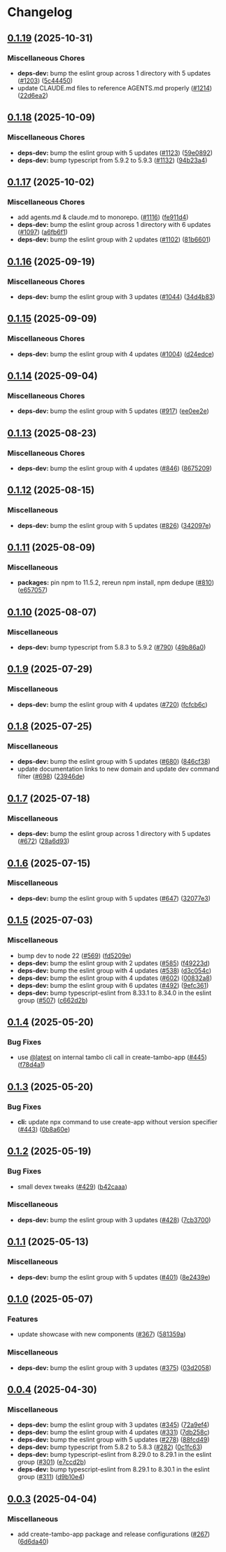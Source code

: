 # Changelog

## [0.1.19](https://github.com/tambo-ai/tambo/compare/create-tambo-app-v0.1.18...create-tambo-app-v0.1.19) (2025-10-31)


### Miscellaneous Chores

* **deps-dev:** bump the eslint group across 1 directory with 5 updates ([#1203](https://github.com/tambo-ai/tambo/issues/1203)) ([5c44450](https://github.com/tambo-ai/tambo/commit/5c444508e2309ef8b4ec9c9050e408e19a8a6e48))
* update CLAUDE.md files to reference AGENTS.md properly ([#1214](https://github.com/tambo-ai/tambo/issues/1214)) ([22d6ea2](https://github.com/tambo-ai/tambo/commit/22d6ea28fd18c073b3f739d901121bb1e1e59e31))

## [0.1.18](https://github.com/tambo-ai/tambo/compare/create-tambo-app-v0.1.17...create-tambo-app-v0.1.18) (2025-10-09)


### Miscellaneous Chores

* **deps-dev:** bump the eslint group with 5 updates ([#1123](https://github.com/tambo-ai/tambo/issues/1123)) ([59e0892](https://github.com/tambo-ai/tambo/commit/59e0892044036c974ae121ab35b98093ec66cfd4))
* **deps-dev:** bump typescript from 5.9.2 to 5.9.3 ([#1132](https://github.com/tambo-ai/tambo/issues/1132)) ([94b23a4](https://github.com/tambo-ai/tambo/commit/94b23a47d2d347033a15a2232b7c04216c982ad3))

## [0.1.17](https://github.com/tambo-ai/tambo/compare/create-tambo-app-v0.1.16...create-tambo-app-v0.1.17) (2025-10-02)


### Miscellaneous Chores

* add agents.md & claude.md to monorepo. ([#1116](https://github.com/tambo-ai/tambo/issues/1116)) ([fe911d4](https://github.com/tambo-ai/tambo/commit/fe911d4613b301cf9a68a6a95ebc2b7a6a294dd5))
* **deps-dev:** bump the eslint group across 1 directory with 6 updates ([#1097](https://github.com/tambo-ai/tambo/issues/1097)) ([a6fb6f1](https://github.com/tambo-ai/tambo/commit/a6fb6f1597380bb03f4700a2757edf1009095c6f))
* **deps-dev:** bump the eslint group with 2 updates ([#1102](https://github.com/tambo-ai/tambo/issues/1102)) ([81b6601](https://github.com/tambo-ai/tambo/commit/81b6601df999b36bc51958a36c9164ef897734a4))

## [0.1.16](https://github.com/tambo-ai/tambo/compare/create-tambo-app-v0.1.15...create-tambo-app-v0.1.16) (2025-09-19)


### Miscellaneous Chores

* **deps-dev:** bump the eslint group with 3 updates ([#1044](https://github.com/tambo-ai/tambo/issues/1044)) ([34d4b83](https://github.com/tambo-ai/tambo/commit/34d4b83660d1b8d3833d6c480ef236c44ac8a398))

## [0.1.15](https://github.com/tambo-ai/tambo/compare/create-tambo-app-v0.1.14...create-tambo-app-v0.1.15) (2025-09-09)


### Miscellaneous Chores

* **deps-dev:** bump the eslint group with 4 updates ([#1004](https://github.com/tambo-ai/tambo/issues/1004)) ([d24edce](https://github.com/tambo-ai/tambo/commit/d24edceb6a297f174108c0b4f7d43376a57819a3))

## [0.1.14](https://github.com/tambo-ai/tambo/compare/create-tambo-app-v0.1.13...create-tambo-app-v0.1.14) (2025-09-04)


### Miscellaneous Chores

* **deps-dev:** bump the eslint group with 5 updates ([#917](https://github.com/tambo-ai/tambo/issues/917)) ([ee0ee2e](https://github.com/tambo-ai/tambo/commit/ee0ee2e541d6a37322131a15cc02f6694436ceb3))

## [0.1.13](https://github.com/tambo-ai/tambo/compare/create-tambo-app-v0.1.12...create-tambo-app-v0.1.13) (2025-08-23)


### Miscellaneous Chores

* **deps-dev:** bump the eslint group with 4 updates ([#846](https://github.com/tambo-ai/tambo/issues/846)) ([8675209](https://github.com/tambo-ai/tambo/commit/867520964bd1b4ad058281712e86defaeb195fd2))

## [0.1.12](https://github.com/tambo-ai/tambo/compare/create-tambo-app-v0.1.11...create-tambo-app-v0.1.12) (2025-08-15)


### Miscellaneous

* **deps-dev:** bump the eslint group with 5 updates ([#826](https://github.com/tambo-ai/tambo/issues/826)) ([342097e](https://github.com/tambo-ai/tambo/commit/342097e15ae1503c3d3df5cffb0d96a829fd7f5f))

## [0.1.11](https://github.com/tambo-ai/tambo/compare/create-tambo-app-v0.1.10...create-tambo-app-v0.1.11) (2025-08-09)


### Miscellaneous

* **packages:** pin npm to 11.5.2, rereun npm install, npm dedupe ([#810](https://github.com/tambo-ai/tambo/issues/810)) ([e657057](https://github.com/tambo-ai/tambo/commit/e657057af2f3396dfa61d30670544a480ff97a24))

## [0.1.10](https://github.com/tambo-ai/tambo/compare/create-tambo-app-v0.1.9...create-tambo-app-v0.1.10) (2025-08-07)


### Miscellaneous

* **deps-dev:** bump typescript from 5.8.3 to 5.9.2 ([#790](https://github.com/tambo-ai/tambo/issues/790)) ([49b86a0](https://github.com/tambo-ai/tambo/commit/49b86a0ba3198419054b7b75af9970321224b997))

## [0.1.9](https://github.com/tambo-ai/tambo/compare/create-tambo-app-v0.1.8...create-tambo-app-v0.1.9) (2025-07-29)


### Miscellaneous

* **deps-dev:** bump the eslint group with 4 updates ([#720](https://github.com/tambo-ai/tambo/issues/720)) ([fcfcb6c](https://github.com/tambo-ai/tambo/commit/fcfcb6c8f7e2c98139279cbb0fe41057f45f2f2a))

## [0.1.8](https://github.com/tambo-ai/tambo/compare/create-tambo-app-v0.1.7...create-tambo-app-v0.1.8) (2025-07-25)


### Miscellaneous

* **deps-dev:** bump the eslint group with 5 updates ([#680](https://github.com/tambo-ai/tambo/issues/680)) ([846cf38](https://github.com/tambo-ai/tambo/commit/846cf38012985f02958cdec43d970be27e6d0f02))
* update documentation links to new domain and update dev command filter ([#698](https://github.com/tambo-ai/tambo/issues/698)) ([23946de](https://github.com/tambo-ai/tambo/commit/23946de0d4a67919e119f7188731f83bcc2e86a0))

## [0.1.7](https://github.com/tambo-ai/tambo/compare/create-tambo-app-v0.1.6...create-tambo-app-v0.1.7) (2025-07-18)


### Miscellaneous

* **deps-dev:** bump the eslint group across 1 directory with 5 updates ([#672](https://github.com/tambo-ai/tambo/issues/672)) ([28a6d93](https://github.com/tambo-ai/tambo/commit/28a6d93a686eebf8e102f74ddf989a8627d98e53))

## [0.1.6](https://github.com/tambo-ai/tambo/compare/create-tambo-app-v0.1.5...create-tambo-app-v0.1.6) (2025-07-15)


### Miscellaneous

* **deps-dev:** bump the eslint group with 5 updates ([#647](https://github.com/tambo-ai/tambo/issues/647)) ([32077e3](https://github.com/tambo-ai/tambo/commit/32077e36e194d712c7b1c7b8446ddd12aa7d1fe3))

## [0.1.5](https://github.com/tambo-ai/tambo/compare/create-tambo-app-v0.1.4...create-tambo-app-v0.1.5) (2025-07-03)


### Miscellaneous

* bump dev to node 22 ([#569](https://github.com/tambo-ai/tambo/issues/569)) ([fd5209e](https://github.com/tambo-ai/tambo/commit/fd5209e74a88dd4676f663bf0161e0030e41a943))
* **deps-dev:** bump the eslint group with 2 updates ([#585](https://github.com/tambo-ai/tambo/issues/585)) ([f49223d](https://github.com/tambo-ai/tambo/commit/f49223d888ba9b921e80825f2ff04ebde15f6f6a))
* **deps-dev:** bump the eslint group with 4 updates ([#538](https://github.com/tambo-ai/tambo/issues/538)) ([d3c054c](https://github.com/tambo-ai/tambo/commit/d3c054c73545835424f14ea022252a3996127fc3))
* **deps-dev:** bump the eslint group with 4 updates ([#602](https://github.com/tambo-ai/tambo/issues/602)) ([00832a8](https://github.com/tambo-ai/tambo/commit/00832a88e5440afbfe9033322090ed7914d5ae98))
* **deps-dev:** bump the eslint group with 6 updates ([#492](https://github.com/tambo-ai/tambo/issues/492)) ([9efc361](https://github.com/tambo-ai/tambo/commit/9efc3611ab68d4a38709d6f6b148f28f25258716))
* **deps-dev:** bump typescript-eslint from 8.33.1 to 8.34.0 in the eslint group ([#507](https://github.com/tambo-ai/tambo/issues/507)) ([c662d2b](https://github.com/tambo-ai/tambo/commit/c662d2b5f006c553e6daef134a862b47a50fdd18))

## [0.1.4](https://github.com/tambo-ai/tambo/compare/create-tambo-app-v0.1.3...create-tambo-app-v0.1.4) (2025-05-20)


### Bug Fixes

* use [@latest](https://github.com/latest) on internal tambo cli call in create-tambo-app ([#445](https://github.com/tambo-ai/tambo/issues/445)) ([f78d4a1](https://github.com/tambo-ai/tambo/commit/f78d4a1dfb80f01f345b855cebf5bcabfa439fb2))

## [0.1.3](https://github.com/tambo-ai/tambo/compare/create-tambo-app-v0.1.2...create-tambo-app-v0.1.3) (2025-05-20)


### Bug Fixes

* **cli:** update npx command to use create-app without version specifier ([#443](https://github.com/tambo-ai/tambo/issues/443)) ([0b8a60e](https://github.com/tambo-ai/tambo/commit/0b8a60ecfacc03692aefcff57f2ed95b1552c0fc))

## [0.1.2](https://github.com/tambo-ai/tambo/compare/create-tambo-app-v0.1.1...create-tambo-app-v0.1.2) (2025-05-19)


### Bug Fixes

* small devex tweaks ([#429](https://github.com/tambo-ai/tambo/issues/429)) ([b42caaa](https://github.com/tambo-ai/tambo/commit/b42caaab3f0e9d98adaea625891e0a2a1f146f83))


### Miscellaneous

* **deps-dev:** bump the eslint group with 3 updates ([#428](https://github.com/tambo-ai/tambo/issues/428)) ([7cb3700](https://github.com/tambo-ai/tambo/commit/7cb370038733289aff53d8033e533d39b7dcfe61))

## [0.1.1](https://github.com/tambo-ai/tambo/compare/create-tambo-app-v0.1.0...create-tambo-app-v0.1.1) (2025-05-13)


### Miscellaneous

* **deps-dev:** bump the eslint group with 5 updates ([#401](https://github.com/tambo-ai/tambo/issues/401)) ([8e2439e](https://github.com/tambo-ai/tambo/commit/8e2439e2887bc7e13fa0cca09512a9a5d751b190))

## [0.1.0](https://github.com/tambo-ai/tambo/compare/create-tambo-app-v0.0.4...create-tambo-app-v0.1.0) (2025-05-07)


### Features

* update showcase with new components ([#367](https://github.com/tambo-ai/tambo/issues/367)) ([581359a](https://github.com/tambo-ai/tambo/commit/581359adc7f85433c08f7a3c5da7af65cb8529fc))


### Miscellaneous

* **deps-dev:** bump the eslint group with 3 updates ([#375](https://github.com/tambo-ai/tambo/issues/375)) ([03d2058](https://github.com/tambo-ai/tambo/commit/03d20581a4e254cff27cd99c6730497f6149b7a6))

## [0.0.4](https://github.com/tambo-ai/tambo/compare/create-tambo-app-v0.0.3...create-tambo-app-v0.0.4) (2025-04-30)


### Miscellaneous

* **deps-dev:** bump the eslint group with 3 updates ([#345](https://github.com/tambo-ai/tambo/issues/345)) ([72a9ef4](https://github.com/tambo-ai/tambo/commit/72a9ef43edb601b69a1c7a09825da3da90a87464))
* **deps-dev:** bump the eslint group with 4 updates ([#331](https://github.com/tambo-ai/tambo/issues/331)) ([7db258c](https://github.com/tambo-ai/tambo/commit/7db258c858f80c08e49625e3c90f89899282c574))
* **deps-dev:** bump the eslint group with 5 updates ([#278](https://github.com/tambo-ai/tambo/issues/278)) ([88fcd49](https://github.com/tambo-ai/tambo/commit/88fcd49d32dc7a2e23077d81386cf6858089e708))
* **deps-dev:** bump typescript from 5.8.2 to 5.8.3 ([#282](https://github.com/tambo-ai/tambo/issues/282)) ([0c1fc63](https://github.com/tambo-ai/tambo/commit/0c1fc631be3212e7c3b82c696306d7fac36d5f56))
* **deps-dev:** bump typescript-eslint from 8.29.0 to 8.29.1 in the eslint group ([#301](https://github.com/tambo-ai/tambo/issues/301)) ([e7ccd2b](https://github.com/tambo-ai/tambo/commit/e7ccd2b3d948ce82d1e81bb192980ab826b6393d))
* **deps-dev:** bump typescript-eslint from 8.29.1 to 8.30.1 in the eslint group ([#311](https://github.com/tambo-ai/tambo/issues/311)) ([d9b10e4](https://github.com/tambo-ai/tambo/commit/d9b10e408d8b87db1c88dcde5e72a66309c06580))

## [0.0.3](https://github.com/tambo-ai/tambo/compare/create-tambo-app-v0.0.2...create-tambo-app-v0.0.3) (2025-04-04)


### Miscellaneous

* add create-tambo-app package and release configurations ([#267](https://github.com/tambo-ai/tambo/issues/267)) ([6d6da40](https://github.com/tambo-ai/tambo/commit/6d6da40cfaac4b7b1dae64321742d7d5e5197e06))
